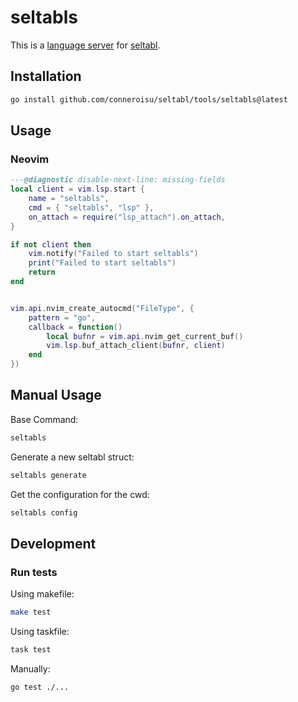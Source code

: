 # seltabls

This is a [language server](https://microsoft.github.io/language-server-protocol/) for [seltabl](https://github.com/conneroisu/seltabl).

## Installation

```sh
go install github.com/conneroisu/seltabl/tools/seltabls@latest
```

## Usage

### Neovim

```lua
---@diagnostic disable-next-line: missing-fields
local client = vim.lsp.start {
	name = "seltabls",
	cmd = { "seltabls", "lsp" },
	on_attach = require("lsp_attach").on_attach,
}

if not client then
	vim.notify("Failed to start seltabls")
	print("Failed to start seltabls")
	return
end


vim.api.nvim_create_autocmd("FileType", {
	pattern = "go",
	callback = function()
		local bufnr = vim.api.nvim_get_current_buf()
		vim.lsp.buf_attach_client(bufnr, client)
	end
})
```

## Manual Usage

Base Command:
```sh
seltabls
```
Generate a new seltabl struct:
```sh
seltabls generate
```
Get the configuration for the cwd:
```sh
seltabls config
```

## Development

### Run tests

Using makefile:
```sh
make test
```
Using taskfile:
```sh
task test
```
Manually:
```sh
go test ./...
```
